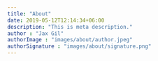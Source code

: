 ```yaml
---
title: "About"
date: 2019-05-12T12:14:34+06:00
description: "This is meta description."
author : "Jax Gil"
authorImage : "images/about/author.jpeg"
authorSignature : "images/about/signature.png"
---
```

